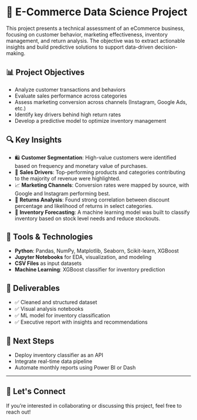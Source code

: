 # 🛒 E-Commerce Data Science Project

This project presents a technical assessment of an eCommerce business, focusing on customer behavior, marketing effectiveness, inventory management, and return analysis. The objective was to extract actionable insights and build predictive solutions to support data-driven decision-making.

## 📊 Project Objectives

- Analyze customer transactions and behaviors
- Evaluate sales performance across categories
- Assess marketing conversion across channels (Instagram, Google Ads, etc.)
- Identify key drivers behind high return rates
- Develop a predictive model to optimize inventory management

## 🔍 Key Insights

- 🛍️ **Customer Segmentation**: High-value customers were identified based on frequency and monetary value of purchases.
- 💸 **Sales Drivers**: Top-performing products and categories contributing to the majority of revenue were highlighted.
- 📈 **Marketing Channels**: Conversion rates were mapped by source, with Google and Instagram performing best.
- 🔁 **Returns Analysis**: Found strong correlation between discount percentage and likelihood of returns in select categories.
- 🧠 **Inventory Forecasting**: A machine learning model was built to classify inventory based on stock level needs and reduce stockouts.

## 🧰 Tools & Technologies

- **Python**: Pandas, NumPy, Matplotlib, Seaborn, Scikit-learn, XGBoost
- **Jupyter Notebooks** for EDA, visualization, and modeling
- **CSV Files** as input datasets
- **Machine Learning**: XGBoost classifier for inventory prediction



## 📌 Deliverables

- ✅ Cleaned and structured dataset
- ✅ Visual analysis notebooks
- ✅ ML model for inventory classification
- ✅ Executive report with insights and recommendations

## 🚀 Next Steps

- Deploy inventory classifier as an API
- Integrate real-time data pipeline
- Automate monthly reports using Power BI or Dash

---

## 🤝 Let's Connect

If you’re interested in collaborating or discussing this project, feel free to reach out!
